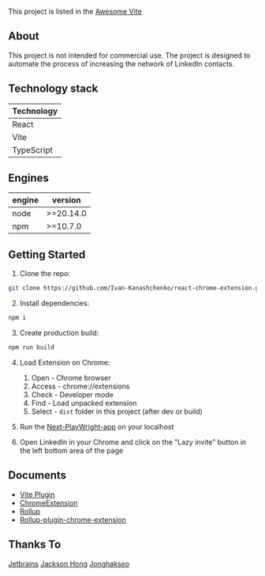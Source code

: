 This project is listed in the [Awesome Vite](https://github.com/vitejs/awesome-vite)

## About

This project is not intended for commercial use. The project is designed to automate the process of increasing the network of LinkedIn contacts.

## Technology stack

| Technology |
| ---------- |
| React      |
| Vite       |
| TypeScript |

## Engines

| engine | version   |
| ------ | --------- |
| node   | >=20.14.0 |
| npm    | >=10.7.0  |

## Getting Started

1. Clone the repo:

```bash
git clone https://github.com/Ivan-Kanashchenko/react-chrome-extension.git
```

2. Install dependencies:

```bash
npm i
```

3. Create production build:

```bash
npm run build
```

4. Load Extension on Chrome:

   1. Open - Chrome browser
   2. Access - chrome://extensions
   3. Check - Developer mode
   4. Find - Load unpacked extension
   5. Select - `dist` folder in this project (after dev or build)

5. Run the [Next-PlayWright-app](https://github.com/Ivan-Kanashchenko/next-playwright-app.git) on your localhost

6. Open LinkedIn in your Chrome and click on the "Lazy invite" button in the left bottom area of the page

## Documents

- [Vite Plugin](https://vitejs.dev/guide/api-plugin.html)
- [ChromeExtension](https://developer.chrome.com/docs/extensions/mv3/)
- [Rollup](https://rollupjs.org/guide/en/)
- [Rollup-plugin-chrome-extension](https://www.extend-chrome.dev/rollup-plugin)

## Thanks To

[Jetbrains](https://jb.gg/OpenSourceSupport)
[Jackson Hong](https://www.linkedin.com/in/j-acks0n/)
[Jonghakseo](https://nookpi.tistory.com/)

